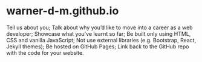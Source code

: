 # warner-d-m.github.io

Tell us about you;
Talk about why you’d like to move into a career as a web developer;
Showcase what you’ve learnt so far;
Be built only using HTML, CSS and vanilla JavaScript;
Not use external libraries (e.g. Bootstrap, React, Jekyll themes);
Be hosted on GitHub Pages;
Link back to the GitHub repo with the code for your website.
